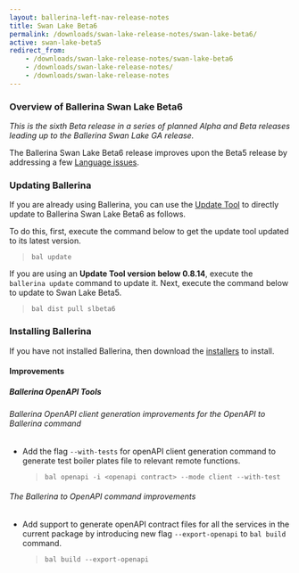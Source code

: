 ```yaml
---
layout: ballerina-left-nav-release-notes
title: Swan Lake Beta6
permalink: /downloads/swan-lake-release-notes/swan-lake-beta6/
active: swan-lake-beta5
redirect_from: 
    - /downloads/swan-lake-release-notes/swan-lake-beta6
    - /downloads/swan-lake-release-notes/
    - /downloads/swan-lake-release-notes
---
```


### Overview of Ballerina Swan Lake Beta6

<em>This is the sixth Beta release in a series of planned Alpha and Beta releases leading up to the Ballerina Swan Lake GA release.</em> 

The Ballerina Swan Lake Beta6 release improves upon the Beta5 release by addressing a few [Language issues](https://github.com/ballerina-platform/ballerina-lang/milestone/119).

### Updating Ballerina

If you are already using Ballerina, you can use the [Update Tool](/learn/tooling-guide/cli-tools/update-tool/) to directly update to Ballerina Swan Lake Beta6 as follows. 

To do this, first, execute the command below to get the update tool updated to its latest version. 

> `bal update`

If you are using an **Update Tool version below 0.8.14**, execute the `ballerina update` command to update it. Next, execute the command below to update to Swan Lake Beta5.

> `bal dist pull slbeta6`

### Installing Ballerina

If you have not installed Ballerina, then download the [installers](/downloads/#swanlake) to install.

<style>.cGitButtonContainer, .cBallerinaTocContainer {display:none;}</style>

#### Improvements
##### Ballerina OpenAPI Tools
###### Ballerina OpenAPI client generation improvements for the OpenAPI to Ballerina command
- Add the flag `--with-tests` for openAPI client generation command to generate test boiler plates file to relevant
  remote functions.
  > `bal openapi -i <openapi contract> --mode client --with-test`

###### The Ballerina to OpenAPI command improvements
- Add support to generate openAPI contract files for all the services in the current package by introducing 
  new flag `--export-openapi` to `bal build` command.
  > `bal build --export-openapi`
